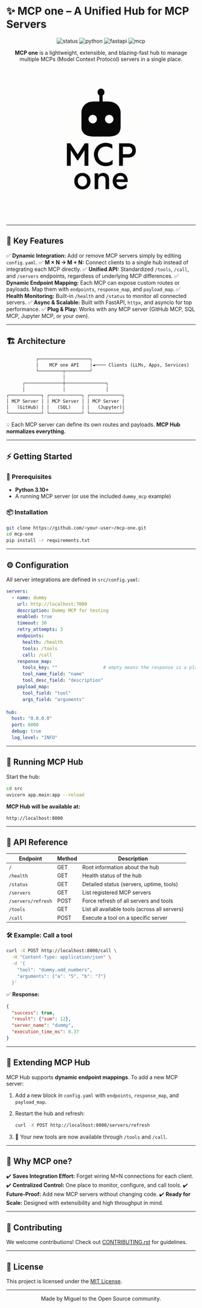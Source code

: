 # ✨ MCP one – A Unified Hub for MCP Servers

<p align="center">
  <img src="https://img.shields.io/badge/Status-MVP%20Ready-brightgreen?style=for-the-badge" alt="status"/>
  <img src="https://img.shields.io/badge/Python-3.10%2B-blue?style=for-the-badge&logo=python&logoColor=white" alt="python"/>
  <img src="https://img.shields.io/badge/FastAPI-0.110+-009688?style=for-the-badge&logo=fastapi&logoColor=white" alt="fastapi"/>
  <img src="https://img.shields.io/badge/MCP-Protocol-orange?style=for-the-badge" alt="mcp"/>
</p>

<p align="center">
<b>MCP one</b> is a lightweight, extensible, and blazing-fast hub to manage multiple MCPs (Model Context Protocol) servers in a single place.  
</p>

<div align="center">
<img src="mcpimg.png" alt="Logo MCP One" width="400">
</div>

---

## 🚀 Key Features

✅ **Dynamic Integration:** Add or remove MCP servers simply by editing `config.yaml`.
✅ **M × N → M + N:** Connect clients to a single hub instead of integrating each MCP directly.
✅ **Unified API:** Standardized `/tools`, `/call`, and `/servers` endpoints, regardless of underlying MCP differences.
✅ **Dynamic Endpoint Mapping:** Each MCP can expose custom routes or payloads. Map them with `endpoints`, `response_map`, and `payload_map`.
✅ **Health Monitoring:** Built-in `/health` and `/status` to monitor all connected servers.
✅ **Async & Scalable:** Built with FastAPI, `httpx`, and asyncio for top performance.
✅ **Plug & Play:** Works with any MCP server (GitHub MCP, SQL MCP, Jupyter MCP, or your own).

---

## 🏗️ Architecture

```text
           ┌───────────────────┐
           │    MCP one API    │◄──── Clients (LLMs, Apps, Services)
           └─────────┬─────────┘
                     │
      ┌──────────────┼───────────────┐
      │              │               │
┌────────────┐ ┌────────────┐ ┌────────────┐
│ MCP Server │ │ MCP Server │ │ MCP Server │
│   (GitHub) │ │   (SQL)    │ │   (Jupyter)│
└────────────┘ └────────────┘ └────────────┘
```

💡 Each MCP server can define its own routes and payloads.
**MCP Hub normalizes everything.**

---

## ⚡ Getting Started

### 🔧 Prerequisites

* **Python 3.10+**
* A running MCP server (or use the included `dummy_mcp` example)

### 📦 Installation

```bash
git clone https://github.com/<your-user>/mcp-one.git
cd mcp-one
pip install -r requirements.txt
```

---

## ⚙️ Configuration

All server integrations are defined in `src/config.yaml`:

```yaml
servers:
  - name: dummy
    url: http://localhost:7000
    description: Dummy MCP for testing
    enabled: true
    timeout: 30
    retry_attempts: 3
    endpoints:
      health: /health
      tools: /tools
      call: /call
    response_map:
      tools_key: ""                 # empty means the response is a plain list
      tool_name_field: "name"
      tool_desc_field: "description"
    payload_map:
      tool_field: "tool"
      args_field: "arguments"

hub:
  host: "0.0.0.0"
  port: 8000
  debug: true
  log_level: "INFO"
```

---

## 🚦 Running MCP Hub

Start the hub:

```bash
cd src
uvicorn app.main:app --reload
```

**MCP Hub will be available at:**

```
http://localhost:8000
```

---

## 📡 API Reference

| Endpoint           | Method | Description                                   |
| ------------------ | ------ | --------------------------------------------- |
| `/`                | GET    | Root information about the hub                |
| `/health`          | GET    | Health status of the hub                      |
| `/status`          | GET    | Detailed status (servers, uptime, tools)      |
| `/servers`         | GET    | List registered MCP servers                   |
| `/servers/refresh` | POST   | Force refresh of all servers and tools        |
| `/tools`           | GET    | List all available tools (across all servers) |
| `/call`            | POST   | Execute a tool on a specific server           |

### 🛠 Example: Call a tool

```bash
curl -X POST http://localhost:8000/call \
  -H "Content-Type: application/json" \
  -d '{
    "tool": "dummy.add_numbers",
    "arguments": {"a": "5", "b": "7"}
  }'
```

✅ **Response:**

```json
{
  "success": true,
  "result": {"sum": 12},
  "server_name": "dummy",
  "execution_time_ms": 8.37
}
```

---

## 🧩 Extending MCP Hub

MCP Hub supports **dynamic endpoint mappings**.
To add a new MCP server:

1. Add a new block in `config.yaml` with `endpoints`, `response_map`, and `payload_map`.
2. Restart the hub and refresh:

   ```bash
   curl -X POST http://localhost:8000/servers/refresh
   ```

3. 🎉 Your new tools are now available through `/tools` and `/call`.

---

## 🌟 Why MCP one?

✔️ **Saves Integration Effort:** Forget wiring M×N connections for each client.
✔️ **Centralized Control:** One place to monitor, configure, and call tools.
✔️ **Future-Proof:** Add new MCP servers without changing code.
✔️ **Ready for Scale:** Designed with extensibility and high throughput in mind.

---

## 🤝 Contributing

We welcome contributions!
Check out [CONTRIBUTING.rst](CONTRIBUTING.rst) for guidelines.

---

## 📜 License

This project is licensed under the [MIT License](LICENSE).

---

<p align="center">
Made by Miguel to the Open Source community.
</p>

